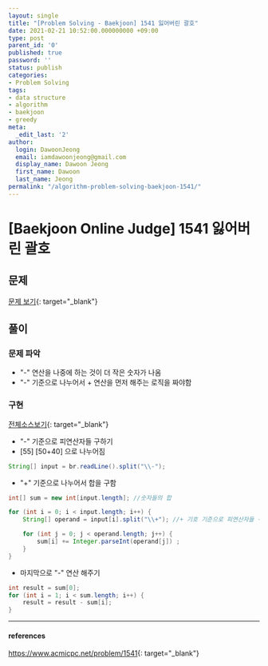 ```yaml
---
layout: single
title: "[Problem Solving - Baekjoon] 1541 잃어버린 괄호"
date: 2021-02-21 10:52:00.000000000 +09:00
type: post
parent_id: '0'
published: true
password: ''
status: publish
categories:
- Problem Solving
tags:
- data structure
- algorithm
- baekjoon
- greedy
meta:
  _edit_last: '2'
author:
  login: DawoonJeong
  email: iamdawoonjeong@gmail.com
  display_name: Dawoon Jeong
  first_name: Dawoon
  last_name: Jeong
permalink: "/algorithm-problem-solving-baekjoon-1541/"
---
```

# [Baekjoon Online Judge] 1541 잃어버린 괄호

## 문제
[문제 보기](https://www.acmicpc.net/problem/1541){: target="_blank"}

## 풀이

### 문제 파악
- "-" 연산을 나중에 하는 것이 더 작은 숫자가 나옴
- "-" 기준으로 나누어서 + 연산을 먼저 해주는 로직을 짜야함

### 구현

[전체소스보기](https://github.com/iamdawoonjeong/java-datastructure-algorithm/blob/master/java-algorithm-problem-solving/src/baekjoon/problem1541/Main.java){: target="_blank"}


- "-" 기준으로 피연산자들 구하기
- [55]   [50+40] 으로 나누어짐

```java
String[] input = br.readLine().split("\\-");
```

- "+" 기준으로 나누어서 합을 구함

```java
int[] sum = new int[input.length]; //숫자들의 합

for (int i = 0; i < input.length; i++) {
    String[] operand = input[i].split("\\+"); //+ 기호 기준으로 피연산자들 구하기

    for (int j = 0; j < operand.length; j++) {
        sum[i] += Integer.parseInt(operand[j]) ;
    }
}
```

- 마지막으로 "-" 연산 해주기

```java
int result = sum[0];
for (int i = 1; i < sum.length; i++) {
    result = result - sum[i];
}

```

---

#### references
<https://www.acmicpc.net/problem/1541>{: target="_blank"}
